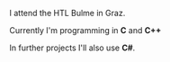 I attend the HTL Bulme in Graz.

Currently I'm programming in **C** and **C++**

In further projects I'll also use **C#**.
